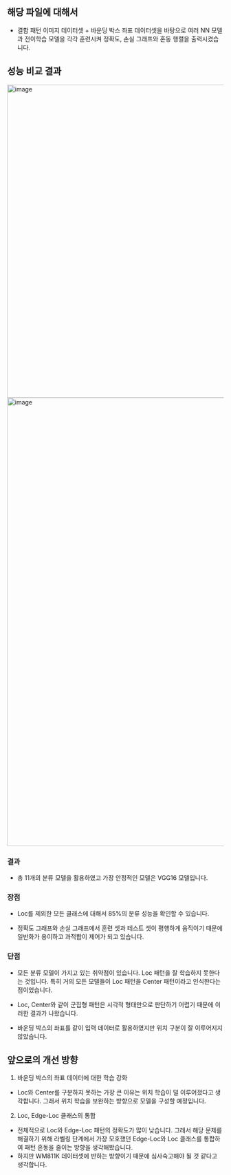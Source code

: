 

## 해당 파일에 대해서
- 결함 패턴 이미지 데이터셋 + 바운딩 박스 좌표 데이터셋을 바탕으로 여러 NN 모델과 전이학습 모델을 각각 훈련시켜 정확도, 손실 그래프와 혼동 행렬을 출력시켰습니다.






## 성능 비교 결과

<img width="2121" height="728" alt="image" src="https://github.com/user-attachments/assets/b1aa8328-e7ba-4b7d-adb8-9be6db7dcac8" />

<img width="1116" height="1043" alt="image" src="https://github.com/user-attachments/assets/6750c9ea-ef1c-4612-ae46-78893fcbccbf" />

### 결과

- 총 11개의 분류 모델을 활용하였고 가장 안정적인 모델은 VGG16 모델입니다.

### 장점

- Loc를 제외한 모든 클래스에 대해서 85%의 분류 성능을 확인할 수 있습니다.

- 정확도 그래프와 손실 그래프에서 훈련 셋과 테스트 셋이 평행하게 움직이기 때문에 일반화가 용이하고 과적합이 제어가 되고 있습니다.

### 단점

- 모든 분류 모델이 가지고 있는 취약점이 있습니다. Loc 패턴을 잘 학습하지 못한다는 것입니다. 특히 거의 모든 모델들이 Loc 패턴을 Center 패턴이라고 인식한다는 점이었습니다.

- Loc, Center와 같이 군집형 패턴은 시각적 형태만으로 판단하기 어렵기 때문에 이러한 결과가 나왔습니다.

- 바운딩 박스의 좌표를 같이 입력 데이터로 활용하였지만 위치 구분이 잘 이루어지지 않았습니다.




## 앞으로의 개선 방향

1. 바운딩 박스의 좌표 데이터에 대한 학습 강화
- Loc와 Center를 구분하지 못하는 가장 큰 이유는 위치 학습이 덜 이루어졌다고 생각합니다. 그래서 위치 학습을 보완하는 방향으로 모델을 구성할 예정입니다.

2. Loc, Edge-Loc 클래스의 통합
- 전체적으로 Loc와 Edge-Loc 패턴의 정확도가 많이 낮습니다. 그래서 해당 문제를 해결하기 위해 라벨링 단계에서 가장 모호했던 Edge-Loc와 Loc 클래스를 통합하여 패턴 혼동을 줄이는 방향을 생각해봤습니다.
- 하지만 WM811K 데이터셋에 반하는 방향이기 때문에 심사숙고해야 될 것 같다고 생각합니다.


























